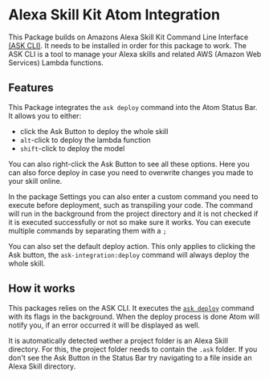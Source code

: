 # Alexa Skill Kit Atom Integration

This Package builds on Amazons Alexa Skill Kit Command Line Interface [(ASK CLI)](https://developer.amazon.com/docs/smapi/quick-start-alexa-skills-kit-command-line-interface.html). It needs to be installed in order for this package to work. The ASK CLI is a tool to manage your Alexa skills and related AWS (Amazon Web Services) Lambda functions.

## Features

This Package integrates the `ask deploy` command into the Atom Status Bar. It allows you to either:

* click the Ask Button to deploy the whole skill
* `alt`-click to deploy the lambda function
* `shift`-click to deploy the model

You can also right-click the Ask Button to see all these options. Here you can also force deploy in case you need to overwrite changes you made to your skill online.

In the package Settings you can also enter a custom command you need to execute before deployment, such as transpiling your code. The command will run in the background from the project directory and it is not checked if it is executed successfully or not so make sure it works. You can execute multiple commands by separating them with a `;`

You can also set the default deploy action. This only applies to clicking the Ask button, the `ask-integration:deploy` command will always deploy the whole skill.

## How it works

This packages relies on the ASK CLI. It executes the [`ask deploy`](https://developer.amazon.com/docs/smapi/ask-cli-command-reference.html#deploy-command) command with its flags in the background. When the deploy process is done Atom will notify you, if an error occurred it will be displayed as well.

It is automatically detected wether a project folder is an Alexa Skill directory. For this, the project folder needs to contain the `.ask` folder. If you don't see the Ask Button in the Status Bar try navigating to a file inside an Alexa Skill directory.
